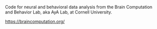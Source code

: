 Code for neural and behavioral data analysis from the Brain Computation and Behavior Lab, aka AyA Lab, at Cornell University. 

https://braincomputation.org/

